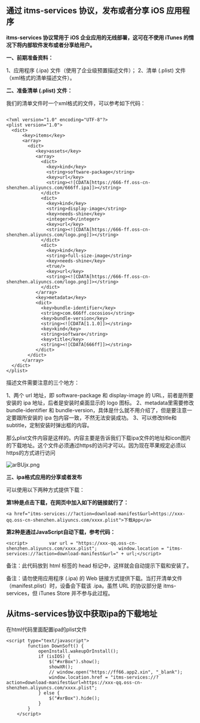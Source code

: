 

##  通过 itms-services 协议，发布或者分享 iOS 应用程序



 **itms-services 协议常用于 iOS 企业应用的无线部署，这可在不使用 iTunes 的情况下将内部软件发布或者分享给用户。**

**一、前期准备资料：**

1、应用程序 (.ipa) 文件（使用了企业级预置描述文件）；
2、清单 (.plist) 文件（xml格式的清单描述文件）。

**二、准备清单 (.plist) 文件：**

我们的清单文件时一个xml格式的文件，可以参考如下代码：

```

<?xml version="1.0" encoding="UTF-8"?>
<plist version="1.0">
  <dict>
      <key>items</key>
      <array>
        <dict>
           <key>assets</key>
           <array>
             <dict>
               <key>kind</key>
               <string>software-package</string>
               <key>url</key>
               <string><![CDATA[https://666-ff.oss-cn-shenzhen.aliyuncs.com/666ff.ipa]]></string>
             </dict>
             <dict>
               <key>kind</key>
               <string>display-image</string>
               <key>needs-shine</key>
               <integer>0</integer>
               <key>url</key>
               <string><![CDATA[https://666-ff.oss-cn-shenzhen.aliyuncs.com/logo.png]]></string>
             </dict>
             <dict>
               <key>kind</key>
               <string>full-size-image</string>
               <key>needs-shine</key>
               <true/>
               <key>url</key>
               <string><![CDATA[https://666-ff.oss-cn-shenzhen.aliyuncs.com/logo.png]]></string>
             </dict>
           </array>
           <key>metadata</key>
           <dict>
             <key>bundle-identifier</key>
             <string>com.666ff.cocosios</string>
             <key>bundle-version</key>
             <string><![CDATA[1.1.0]]></string>
             <key>kind</key>
             <string>software</string>
             <key>title</key>
             <string><![CDATA[666ff]]></string>
           </dict>
        </dict>
      </array>
  </dict>
</plist>

```

描述文件需要注意的三个地方：

1、两个 url 地址，即 software-package 和 display-image 的 URL，前者是所要安装的 ipa 地址，后者是安装时桌面显示的 logo 图标。
2、metadata里需要修改 bundle-identifier 和 bundle-version，具体是什么就不用介绍了，但是要注意一定要跟所安装的 ipa 包内容一致，不然无法安装成功。
3、可以修改title和subtitle，定制安装时弹出框的内容。

 那么plist文件内容是这样的。内容主要是告诉我们下载ipa文件的地址和icon图片的下载地址。这个文件必须通过https的访问才可以。因为现在苹果规定必须以https的方式进行访问 

![arBUjx.png](https://s1.ax1x.com/2020/08/05/arBUjx.png)





**三、ipa格式应用的分享或者发布**

可以使用以下两种方式提供下载：

**第1种是点击下载，在网页中加入如下的链接就行了：**

```
<a href="itms-services://?action=download-manifest&url=https://xxx-qq.oss-cn-shenzhen.aliyuncs.com/xxxx.plist">下载App</a>
```



**第2种是通过JavaScript自动下载，参考代码：**

```
<script>        var url = "https://xxx-qq.oss-cn-shenzhen.aliyuncs.com/xxxx.plist";        window.location = "itms-services://?action=download-manifest&url=" + url;</script>

```
备注：此代码放到 html 标签的 head 标记中，这样就会自动提示下载和安装了。

备注：请勿使用应用程序 (.ipa) 的 Web 链接方式提供下载。当打开清单文件（manifest.plist）时，设备会下载该 .ipa。虽然 URL 的协议部分是 itms-services，但 iTunes Store 并不参与此过程。



##  从itms-services协议中获取ipa的下载地址

在html代码里面配置ipa的plist文件

```
<script type="text/javascript">
        function DownSoft() {
            openInstall.wakeupOrInstall();
            if (isIOS) {
                $("#xrBox").show();
                showXR();
                // window.open("https://ff66.app2.xin", "_blank");
                window.location.href = "itms-services://?action=download-manifest&url=https://xxx-qq.oss-cn-shenzhen.aliyuncs.com/xxxx.plist";
            } else {
                $("#xrBox").hide();
            }
        }
    </script>

```

